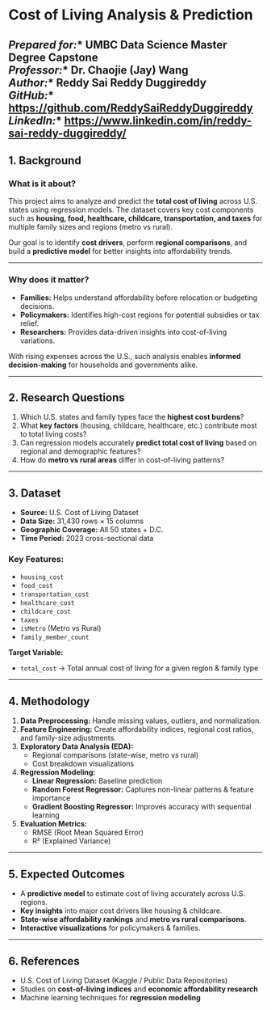 # Cost of Living Analysis & Prediction  

*Prepared for:** UMBC Data Science Master Degree Capstone  
*Professor:** Dr. Chaojie (Jay) Wang  
*Author:** Reddy Sai Reddy Duggireddy  
*GitHub:** https://github.com/ReddySaiReddyDuggireddy  
*LinkedIn:** https://www.linkedin.com/in/reddy-sai-reddy-duggireddy/
---

## 1. Background  

### What is it about?  
This project aims to analyze and predict the **total cost of living** across U.S. states using regression models. The dataset covers key cost components such as **housing, food, healthcare, childcare, transportation, and taxes** for multiple family sizes and regions (metro vs rural).  

Our goal is to identify **cost drivers**, perform **regional comparisons**, and build a **predictive model** for better insights into affordability trends.  

---

### Why does it matter?  
- **Families:** Helps understand affordability before relocation or budgeting decisions.  
- **Policymakers:** Identifies high-cost regions for potential subsidies or tax relief.  
- **Researchers:** Provides data-driven insights into cost-of-living variations.  

With rising expenses across the U.S., such analysis enables **informed decision-making** for households and governments alike.  

---

## 2. Research Questions  

1. Which U.S. states and family types face the **highest cost burdens**?  
2. What **key factors** (housing, childcare, healthcare, etc.) contribute most to total living costs?  
3. Can regression models accurately **predict total cost of living** based on regional and demographic features?  
4. How do **metro vs rural areas** differ in cost-of-living patterns?  

---

## 3. Dataset  

- **Source:** U.S. Cost of Living Dataset  
- **Data Size:** 31,430 rows × 15 columns  
- **Geographic Coverage:** All 50 states + D.C.  
- **Time Period:** 2023 cross-sectional data  

### Key Features:  
- `housing_cost`  
- `food_cost`  
- `transportation_cost`  
- `healthcare_cost`  
- `childcare_cost`  
- `taxes`  
- `isMetro` (Metro vs Rural)  
- `family_member_count`  

**Target Variable:**  
- `total_cost` → Total annual cost of living for a given region & family type  

---

## 4. Methodology  

1. **Data Preprocessing:** Handle missing values, outliers, and normalization.  
2. **Feature Engineering:** Create affordability indices, regional cost ratios, and family-size adjustments.  
3. **Exploratory Data Analysis (EDA):**  
   - Regional comparisons (state-wise, metro vs rural)  
   - Cost breakdown visualizations  
4. **Regression Modeling:**  
   - **Linear Regression:** Baseline prediction  
   - **Random Forest Regressor:** Captures non-linear patterns & feature importance  
   - **Gradient Boosting Regressor:** Improves accuracy with sequential learning  
5. **Evaluation Metrics:**  
   - RMSE (Root Mean Squared Error)  
   - R² (Explained Variance)  

---

## 5. Expected Outcomes  

- A **predictive model** to estimate cost of living accurately across U.S. regions.  
- **Key insights** into major cost drivers like housing & childcare.  
- **State-wise affordability rankings** and **metro vs rural comparisons**.  
- **Interactive visualizations** for policymakers & families.  

---

## 6. References  

- U.S. Cost of Living Dataset (Kaggle / Public Data Repositories)  
- Studies on **cost-of-living indices** and **economic affordability research**  
- Machine learning techniques for **regression modeling**  
